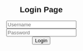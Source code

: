 <!DOCTYPE html>
<html>
<head>
  <base target="_top">
  <style>
    body {
      font-family: Arial, sans-serif;
    }
    .container {
      text-align: center;
      margin-top: 20%;
    }
  </style>
</head>
<body>
  <div class="container">
    <h2>Login Page</h2>
    <form id="loginForm">
      <input type="text" id="username" placeholder="Username" required><br>
      <input type="password" id="password" placeholder="Password" required><br>
      <button type="submit">Login</button>
    </form>
  </div>

  <script>
    document.getElementById("loginForm").addEventListener("submit", function(event) {
      event.preventDefault();
      var username = document.getElementById("username").value;
      var password = document.getElementById("password").value;

      // ส่งข้อมูลไปตรวจสอบหรือประมวลผล
      google.script.run.loginUser(username, password);
    });
  </script>
</body>
</html>

